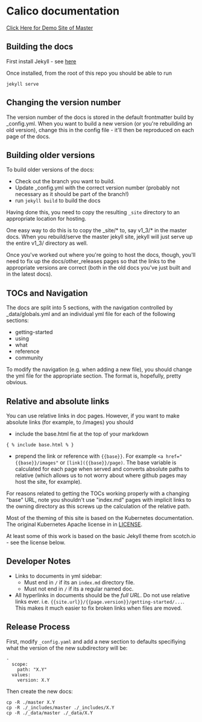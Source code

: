 ---
---
# Calico documentation
[Click Here for Demo Site of Master](https://tigera.github.io/calico-docs/)

## Building the docs

First install Jekyll - see [here](https://jekyllrb.com/)

Once installed, from the root of this repo you should be able to run

```
jekyll serve
```

## Changing the version number

The version number of the docs is stored in the default frontmatter build by _config.yml.  When you want to build a new version (or you're rebuilding an old version), change this in the config file - it'll then be reproduced on each page of the docs.

## Building older versions

To build older versions of the docs:

-  Check out the branch you want to build.
-  Update _config.yml with the correct version number (probably not necessary as it should be part of the branch!)
-  run `jekyll build` to build the docs


Having done this, you need to copy the resulting `_site` directory to an appropriate location for hosting.  

One easy way to do this is to copy the _site/* to, say v1_3/* in the master docs.  When you rebuild/serve the master jekyll site, jekyll will just serve up the entire v1_3/ directory as well.

Once you've worked out where you're going to host the docs, though, you'll need to fix up the docs/other_releases pages so that the links to the appropriate versions are correct (both in the old docs you've just built and in the latest docs).

## TOCs and Navigation
The docs are split into 5 sections, with the navigation controlled by _data/globals.yml and an individual yml file for each of the following sections:

- getting-started
- using
- what
- reference
- community

To modify the navigation (e.g. when adding a new file), you should change the yml file for the appropriate section.  The format is, hopefully, pretty obvious.

## Relative and absolute links

You can use relative links in doc pages.  However, if you want to make absolute links (for example, to /images) you should

- include the base.html fie at the top of your markdown

```
{ % include base.html % }
```

- prepend the link or reference with `{{base}}`.  For example `<a href="{{base}}/images"` or `[link]({{base}}/page)`.  The base variable is calculated for each page when served and converts absolute paths to relative (which allows us to not worry about where github pages may host the site, for example).

For reasons related to getting the TOCs working properly with a changing "base" URL, note you shouldn't use "index.md" pages with implicit links to the owning directory as this screws up the calculation of the relative path.


Most of the theming of this site is based on the Kubernetes documentation.  The original Kubernetes Apache license in in [LICENSE](LICENSE).

At least some of this work is based on the basic Jekyll theme from scotch.io - see the license below.

## Developer Notes
- Links to documents in yml sidebar:
  - Must end in `/` if its an `index.md` directory file.
  - Must not end in `/` if its a regular named doc.
- All hyperlinks in documents should be the *full URL*. Do not use relative links ever. i.e. `{{site.url}}/{{page.version}}/getting-started/...`. This makes it much easier to fix broken links when files are moved.


## Release Process

First, modify `_config.yaml` and add a new section to defaults specifiying what the version of the new subdirectory will be:
```
-
  scope:
    path: "X.Y"
  values:
    version: X.Y
```

Then create the new docs:
```
cp -R ./master X.Y
cp -R ./_includes/master ./_includes/X.Y
cp -R ./_data/master ./_data/X.Y
```
